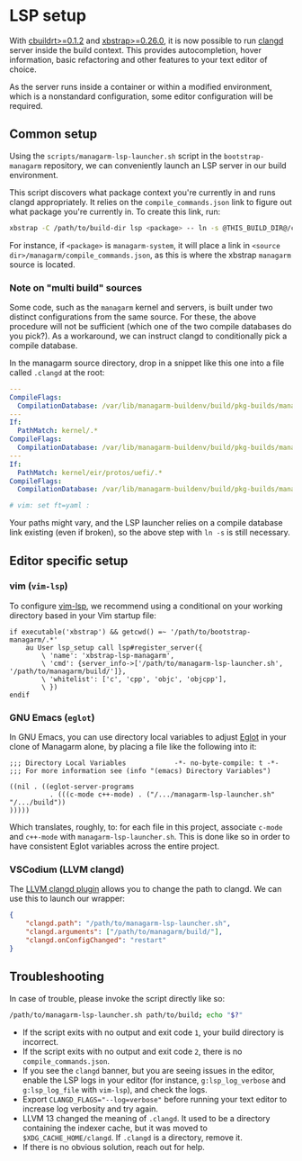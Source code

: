 # LSP setup
With [cbuildrt>=0.1.2](https://github.com/managarm/cbuildrt) and
[xbstrap>=0.26.0](https://github.com/managarm/xbstrap), it is now possible to
run [clangd](https://clangd.llvm.org/) server inside the build context.
This provides autocompletion, hover information, basic refactoring and other
features to your text editor of choice.

As the server runs inside a container or within a modified environment, which
is a nonstandard configuration, some editor configuration will be required.

## Common setup
Using the `scripts/managarm-lsp-launcher.sh` script in the `bootstrap-managarm`
repository, we can conveniently launch an LSP server in our build environment.

This script discovers what package context you're currently in and runs clangd
appropriately.
It relies on the `compile_commands.json` link to figure out what package you're
currently in.
To create this link, run:

```sh
xbstrap -C /path/to/build-dir lsp <package> -- ln -s @THIS_BUILD_DIR@/compile_commands.json
```

For instance, if `<package>` is `managarm-system`, it will place a link in
`<source dir>/managarm/compile_commands.json`, as this is where the xbstrap
`managarm` source is located.

### Note on "multi build" sources
Some code, such as the `managarm` kernel and servers, is built under two
distinct configurations from the same source.
For these, the above procedure will not be sufficient (which one of the two
compile databases do you pick?).
As a workaround, we can instruct clangd to conditionally pick a compile
database.

In the managarm source directory, drop in a snippet like this one into a file
called `.clangd` at the root:

```yaml
---
CompileFlags:
  CompilationDatabase: /var/lib/managarm-buildenv/build/pkg-builds/managarm-system
---
If:
  PathMatch: kernel/.*
CompileFlags:
  CompilationDatabase: /var/lib/managarm-buildenv/build/pkg-builds/managarm-kernel
---
If:
  PathMatch: kernel/eir/protos/uefi/.*
CompileFlags:
  CompilationDatabase: /var/lib/managarm-buildenv/build/pkg-builds/managarm-kernel-uefi

# vim: set ft=yaml :
```

Your paths might vary, and the LSP launcher relies on a compile database link
existing (even if broken), so the above step with `ln -s` is still necessary.

## Editor specific setup

### vim (`vim-lsp`)
To configure [vim-lsp](https://github.com/prabirshrestha/vim-lsp), we recommend
using a conditional on your working directory based in your Vim startup file:

```vim
if executable('xbstrap') && getcwd() =~ '/path/to/bootstrap-managarm/.*'
    au User lsp_setup call lsp#register_server({
        \ 'name': 'xbstrap-lsp-managarm',
        \ 'cmd': {server_info->['/path/to/managarm-lsp-launcher.sh', '/path/to/managarm/build/']},
        \ 'whitelist': ['c', 'cpp', 'objc', 'objcpp'],
        \ })
endif
```

### GNU Emacs (`eglot`)
In GNU Emacs, you can use directory local variables to adjust
[Eglot](https://elpa.gnu.org/packages/eglot.html) in your clone of Managarm
alone, by placing a file like the following into it:

```emacs-lisp
;;; Directory Local Variables            -*- no-byte-compile: t -*-
;;; For more information see (info "(emacs) Directory Variables")

((nil . ((eglot-server-programs
          . (((c-mode c++-mode) . ("/.../managarm-lsp-launcher.sh" "/.../build"))
)))))
```

Which translates, roughly, to: for each file in this project, associate
`c-mode` and `c++-mode` with `managarm-lsp-launcher.sh`.  This is done like so
in order to have consistent Eglot variables across the entire project.

### VSCodium (LLVM clangd)
The [LLVM clangd
plugin](https://open-vsx.org/extension/llvm-vs-code-extensions/vscode-clangd)
allows you to change the path to clangd.
We can use this to launch our wrapper:

```json
{
    "clangd.path": "/path/to/managarm-lsp-launcher.sh",
    "clangd.arguments": ["/path/to/managarm/build/"],
    "clangd.onConfigChanged": "restart"
}
```

## Troubleshooting
In case of trouble, please invoke the script directly like so:

```sh
/path/to/managarm-lsp-launcher.sh path/to/build; echo "$?"
```

- If the script exits with no output and exit code `1`, your build directory is
  incorrect.
- If the script exits with no output and exit code `2`, there is no
  `compile_commands.json`.
- If you see the `clangd` banner, but you are seeing issues in the editor,
  enable the LSP logs in your editor (for instance, `g:lsp_log_verbose` and
  `g:lsp_log_file` with `vim-lsp`), and check the logs.
- Export `CLANGD_FLAGS="--log=verbose"` before running your text editor to
  increase log verbosity and try again.
- LLVM 13 changed the meaning of `.clangd`.
  It used to be a directory containing the indexer cache, but it was moved to
  `$XDG_CACHE_HOME/clangd`.
  If `.clangd` is a directory, remove it.
- If there is no obvious solution, reach out for help.
